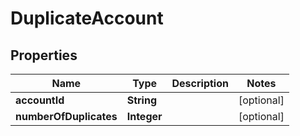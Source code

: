 

# DuplicateAccount


## Properties

| Name | Type | Description | Notes |
|------------ | ------------- | ------------- | -------------|
|**accountId** | **String** |  |  [optional] |
|**numberOfDuplicates** | **Integer** |  |  [optional] |



